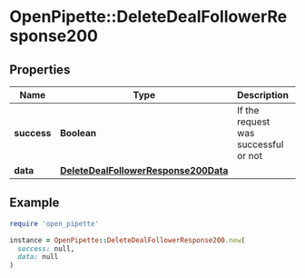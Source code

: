 # OpenPipette::DeleteDealFollowerResponse200

## Properties

| Name | Type | Description | Notes |
| ---- | ---- | ----------- | ----- |
| **success** | **Boolean** | If the request was successful or not | [optional] |
| **data** | [**DeleteDealFollowerResponse200Data**](DeleteDealFollowerResponse200Data.md) |  | [optional] |

## Example

```ruby
require 'open_pipette'

instance = OpenPipette::DeleteDealFollowerResponse200.new(
  success: null,
  data: null
)
```


